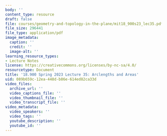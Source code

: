 ```yaml
---
body: ''
content_type: resource
draft: false
file: courses/geometry-and-topology-in-the-plane/mit18_900s23_lec35.pdf
file_size: 296441
file_type: application/pdf
image_metadata:
  caption: ''
  credit: ''
  image-alt: ''
learning_resource_types:
- Lecture Notes
license: https://creativecommons.org/licenses/by-nc-sa/4.0/
resourcetype: Document
title: '18.900 Spring 2023 Lecture 35: Arclengths and Areas'
uid: 089b659c-12ea-448d-b86e-614ed82ca33d
video_files:
  archive_url: ''
  video_captions_file: ''
  video_thumbnail_file: ''
  video_transcript_file: ''
video_metadata:
  video_speakers: ''
  video_tags: ''
  youtube_description: ''
  youtube_id: ''
---
```

